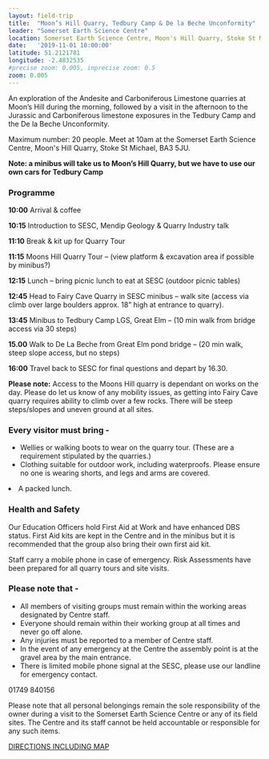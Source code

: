 ```yaml
---
layout: field-trip
title:  "Moon’s Hill Quarry, Tedbury Camp & De la Beche Unconformity"
leader: "Somerset Earth Science Centre"
location: Somerset Earth Science Centre, Moon's Hill Quarry, Stoke St Michael, BA3 5JU
date:   '2019-11-01 10:00:00'
latitude: 51.2121781
longitude: -2.4832535
#precise zoom: 0.005, inprecise zoom: 0.5
zoom: 0.005
---
```

An exploration of the Andesite and Carboniferous Limestone quarries at Moon’s Hill during the morning, followed by a visit in the afternoon to the Jurassic and Carboniferous limestone exposures in the Tedbury Camp and the De la Beche Unconformity.

Maximum number: 20 people. Meet at 10am at the Somerset Earth Science Centre, Moon's Hill Quarry, Stoke St Michael, BA3 5JU.

<strong>Note: a minibus will take us to Moon’s Hill Quarry, but we have to use our own cars for Tedbury Camp</strong>

<h3>Programme</h3>
<strong>10:00</strong> Arrival & coffee

<strong>10:15</strong> Introduction to SESC, Mendip Geology & Quarry Industry talk

<strong>11:10</strong> Break & kit up for Quarry Tour

<strong>11:15</strong> Moons Hill Quarry Tour – (view platform & excavation area if possible by minibus?)

<strong>12:15</strong> Lunch – bring picnic lunch to eat at SESC (outdoor picnic tables)

<strong>12:45</strong> Head to Fairy Cave Quarry in SESC minibus – walk site (access via climb over large boulders approx. 18” high at entrance to quarry).

<strong>13:45</strong> Minibus to Tedbury Camp LGS, Great Elm – (10 min walk from bridge access via 30 steps)

<strong>15.00</strong> Walk to De La Beche from Great Elm pond bridge – (20 min walk, steep slope access, but no steps)

<strong>16:00</strong> Travel back to SESC for final questions and depart by 16.30.


<strong>Please note:</strong> Access to the Moons Hill quarry is dependant on works on the day. Please do let us know of any mobility issues, as getting into Fairy Cave quarry requires ability to climb over a few rocks. There will be steep steps/slopes and uneven ground at all sites.

<h3>Every visitor must bring -</h3>
<ul><li>Wellies or walking boots to wear on the quarry tour. (These are a requirement stipulated by the quarries.)</li>
<li>Clothing suitable for outdoor work, including waterproofs. Please ensure no one is wearing shorts, and legs and arms are covered.</li></ul>
<li>A packed lunch.</li>

<h3>Health and Safety</h3>
Our Education Officers hold First Aid at Work and have enhanced DBS status. First Aid kits are kept in the Centre and in the minibus but it is recommended that the group also bring their own first aid kit.

Staff carry a mobile phone in case of emergency. Risk Assessments have been prepared for all quarry tours and site visits.

<h3>Please note that -</h3>
<ul><li>All members of visiting groups must remain within the working areas designated by Centre staff.</li>
<li>Everyone should remain within their working group at all times and never go off alone.</li>
<li>Any injuries must be reported to a member of Centre staff.</li>
<li>In the event of any emergency at the Centre the assembly point is at the gravel area by the main entrance.</li>
<li>There is limited mobile phone signal at the SESC, please use our landline for emergency contact.</li></ul>
01749 840156

Please note that all personal belongings remain the sole responsibility of the owner during a visit to the Somerset Earth Science Centre or any of its field sites. The Centre and its staff cannot be held accountable or responsible for any such items.

<a href="/assets/SESC%20directions%20incl%20map%20and%20site%20layout.pdf">DIRECTIONS INCLUDING MAP</a>